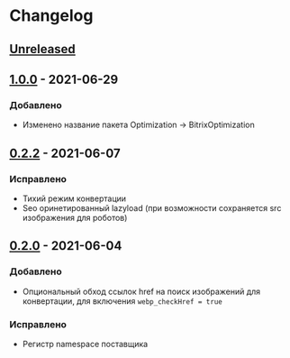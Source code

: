 # Changelog
## [Unreleased](https://github.com/akhx/bitrix-optimization/compare/v1.0.0...HEAD)

## [1.0.0](https://github.com/akhx/bitrix-optimization/compare/v0.2.2...v1.0.0) - 2021-06-29
### Добавлено
- Изменено название пакета Optimization -> BitrixOptimization


## [0.2.2](https://github.com/akhx/bitrix-optimization/compare/v0.2.0...v0.2.2) - 2021-06-07
### Исправлено
- Тихий режим конвертации
- Seo оринетированный lazyload (при возможности сохраняется src изображения для роботов)


## [0.2.0](https://github.com/akhx/bitrix-optimization/compare/v0.1.1...v0.2.0) - 2021-06-04
### Добавлено
- Опциональный обход ссылок href на поиск изображений для конвертации, для включения `webp_checkHref = true`

### Исправлено
- Регистр namespace поставщика